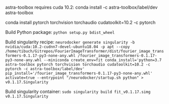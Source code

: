 astra-toolbox requires cuda 10.2: conda install -c astra-toolbox/label/dev astra-toolbox

conda install pytorch torchvision torchaudio cudatoolkit=10.2 -c pytorch

Build Python package:
`python setup.py bdist_wheel`

Build singularity recipe:
`neurodocker generate singularity -b nvidia/cuda:10.2-cudnn7-devel-ubuntu18.04 -p apt --copy /home/tibuch/Gitrepos/FourierImageTransformer/dist/fourier_image_transformers-0.1.17-py3-none-any.whl /fourier_image_transformers-0.1.17-py3-none-any.whl --miniconda create_env=fit conda_install='python=3.7 astra-toolbox pytorch torchvision torchaudio cudatoolkit=10.2 -c pytorch -c astra-toolbox/label/dev' pip_install='/fourier_image_transformers-0.1.17-py3-none-any.whl' activate=true --entrypoint "/neurodocker/startup.sh python" > v0.1.17.Singularity`

Build singularity container:
`sudo singularity build fit_v0.1.17.simg v0.1.17.Singularity`
